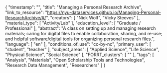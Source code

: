{
    "timestamp": "",
    "title": "Managing a Personal Research Archive",
    "link_to_resource": "https://nyu-dataservices.github.io/Managing-Personal-ResearchArchive/#/",
    "creators": [
        "Nick Wolf",
        "Vicky Steeves"
    ],
    "material_type": [
        "Activity/Lab"
    ],
    "education_level": [
        "Graduate / Professional"
    ],
    "abstract": "A class on setting up and managing research materials; caring for digital files to enable collaboration, sharing, and re-use; and helpful software/digital tools for organizing personal research files.",
    "language": [
        "en"
    ],
    "conditions_of_use": "cc-by-nc",
    "primary_user": [
        "student",
        "teacher"
    ],
    "subject_areas": [
        "Applied Science",
        "Life Science",
        "Physical Science",
        "Social Science"
    ],
    "FORRT_clusters": [
        ""
    ],
    "tags": [
        "Analysis",
        "Materials",
        "Open Scholarship Tools and Technologies",
        "Research Data Management",
        "Researchers"
    ]
}